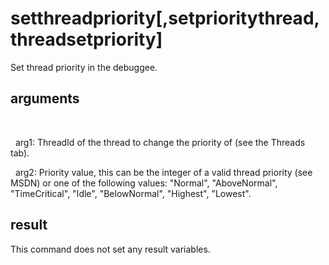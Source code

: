 
# setthreadpriority[,setprioritythread,threadsetpriority]

Set thread priority in the debuggee.

## arguments
 
  arg1: ThreadId of the thread to change the priority of (see the Threads tab).
  arg2: Priority value, this can be the integer of a valid thread priority (see MSDN) or one of the following values: "Normal", "AboveNormal", "TimeCritical", "Idle", "BelowNormal", "Highest", "Lowest".

## result 
This command does not set any result variables.
